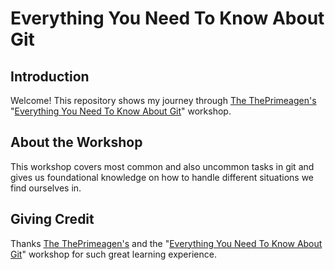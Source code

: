 # Everything You Need To Know About Git


## Introduction
Welcome! This repository shows my journey through [The ThePrimeagen's](https://frontendmasters.com/teachers/the-primeagen/) "[Everything You Need To Know About Git](https://frontendmasters.com/workshops/git/)" workshop. 

## About the Workshop
This workshop covers most common and also uncommon tasks in git and gives us foundational knowledge on how to handle different situations we find ourselves in.

## Giving Credit
Thanks [The ThePrimeagen's](https://frontendmasters.com/teachers/the-primeagen/) and the "[Everything You Need To Know About Git](https://frontendmasters.com/workshops/git/)" workshop for such great learning experience.